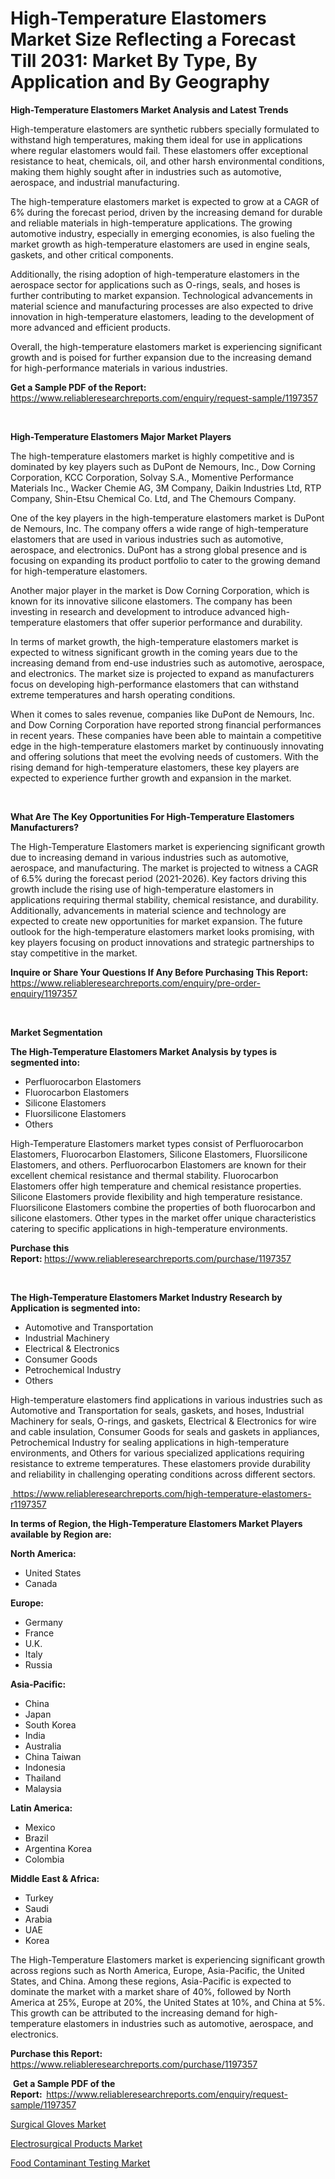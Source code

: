 <p><h1>High-Temperature Elastomers Market Size Reflecting a Forecast Till 2031: Market By Type, By Application and By Geography</h1></p><p><strong>High-Temperature Elastomers Market Analysis and Latest Trends</strong></p>
<p><p>High-temperature elastomers are synthetic rubbers specially formulated to withstand high temperatures, making them ideal for use in applications where regular elastomers would fail. These elastomers offer exceptional resistance to heat, chemicals, oil, and other harsh environmental conditions, making them highly sought after in industries such as automotive, aerospace, and industrial manufacturing.</p><p>The high-temperature elastomers market is expected to grow at a CAGR of 6% during the forecast period, driven by the increasing demand for durable and reliable materials in high-temperature applications. The growing automotive industry, especially in emerging economies, is also fueling the market growth as high-temperature elastomers are used in engine seals, gaskets, and other critical components.</p><p>Additionally, the rising adoption of high-temperature elastomers in the aerospace sector for applications such as O-rings, seals, and hoses is further contributing to market expansion. Technological advancements in material science and manufacturing processes are also expected to drive innovation in high-temperature elastomers, leading to the development of more advanced and efficient products.</p><p>Overall, the high-temperature elastomers market is experiencing significant growth and is poised for further expansion due to the increasing demand for high-performance materials in various industries.</p></p>
<p><strong>Get a Sample PDF of the Report:&nbsp;</strong> <a href="https://www.reliableresearchreports.com/enquiry/request-sample/1197357">https://www.reliableresearchreports.com/enquiry/request-sample/1197357</a></p>
<p>&nbsp;</p>
<p><strong>High-Temperature Elastomers Major Market Players</strong></p>
<p><p>The high-temperature elastomers market is highly competitive and is dominated by key players such as DuPont de Nemours, Inc., Dow Corning Corporation, KCC Corporation, Solvay S.A., Momentive Performance Materials Inc., Wacker Chemie AG, 3M Company, Daikin Industries Ltd, RTP Company, Shin-Etsu Chemical Co. Ltd, and The Chemours Company.</p><p>One of the key players in the high-temperature elastomers market is DuPont de Nemours, Inc. The company offers a wide range of high-temperature elastomers that are used in various industries such as automotive, aerospace, and electronics. DuPont has a strong global presence and is focusing on expanding its product portfolio to cater to the growing demand for high-temperature elastomers.</p><p>Another major player in the market is Dow Corning Corporation, which is known for its innovative silicone elastomers. The company has been investing in research and development to introduce advanced high-temperature elastomers that offer superior performance and durability.</p><p>In terms of market growth, the high-temperature elastomers market is expected to witness significant growth in the coming years due to the increasing demand from end-use industries such as automotive, aerospace, and electronics. The market size is projected to expand as manufacturers focus on developing high-performance elastomers that can withstand extreme temperatures and harsh operating conditions.</p><p>When it comes to sales revenue, companies like DuPont de Nemours, Inc. and Dow Corning Corporation have reported strong financial performances in recent years. These companies have been able to maintain a competitive edge in the high-temperature elastomers market by continuously innovating and offering solutions that meet the evolving needs of customers. With the rising demand for high-temperature elastomers, these key players are expected to experience further growth and expansion in the market.</p></p>
<p>&nbsp;</p>
<p><strong>What Are The Key Opportunities For High-Temperature Elastomers Manufacturers?</strong></p>
<p><p>The High-Temperature Elastomers market is experiencing significant growth due to increasing demand in various industries such as automotive, aerospace, and manufacturing. The market is projected to witness a CAGR of 6.5% during the forecast period (2021-2026). Key factors driving this growth include the rising use of high-temperature elastomers in applications requiring thermal stability, chemical resistance, and durability. Additionally, advancements in material science and technology are expected to create new opportunities for market expansion. The future outlook for the high-temperature elastomers market looks promising, with key players focusing on product innovations and strategic partnerships to stay competitive in the market.</p></p>
<p><strong>Inquire or Share Your Questions If Any Before Purchasing This Report:</strong> <a href="https://www.reliableresearchreports.com/enquiry/pre-order-enquiry/1197357">https://www.reliableresearchreports.com/enquiry/pre-order-enquiry/1197357</a></p>
<p>&nbsp;</p>
<p><strong>Market Segmentation</strong></p>
<p><strong>The High-Temperature Elastomers Market Analysis by types is segmented into:</strong></p>
<p><ul><li>Perfluorocarbon Elastomers</li><li>Fluorocarbon Elastomers</li><li>Silicone Elastomers</li><li>Fluorsilicone Elastomers</li><li>Others</li></ul></p>
<p><p>High-Temperature Elastomers market types consist of Perfluorocarbon Elastomers, Fluorocarbon Elastomers, Silicone Elastomers, Fluorsilicone Elastomers, and others. Perfluorocarbon Elastomers are known for their excellent chemical resistance and thermal stability. Fluorocarbon Elastomers offer high temperature and chemical resistance properties. Silicone Elastomers provide flexibility and high temperature resistance. Fluorsilicone Elastomers combine the properties of both fluorocarbon and silicone elastomers. Other types in the market offer unique characteristics catering to specific applications in high-temperature environments.</p></p>
<p><strong>Purchase this Report:&nbsp;</strong><a href="https://www.reliableresearchreports.com/purchase/1197357">https://www.reliableresearchreports.com/purchase/1197357</a></p>
<p>&nbsp;</p>
<p><strong>The High-Temperature Elastomers Market Industry Research by Application is segmented into:</strong></p>
<p><ul><li>Automotive and Transportation</li><li>Industrial Machinery</li><li>Electrical & Electronics</li><li>Consumer Goods</li><li>Petrochemical Industry</li><li>Others</li></ul></p>
<p><p>High-temperature elastomers find applications in various industries such as Automotive and Transportation for seals, gaskets, and hoses, Industrial Machinery for seals, O-rings, and gaskets, Electrical & Electronics for wire and cable insulation, Consumer Goods for seals and gaskets in appliances, Petrochemical Industry for sealing applications in high-temperature environments, and Others for various specialized applications requiring resistance to extreme temperatures. These elastomers provide durability and reliability in challenging operating conditions across different sectors.</p></p>
<p><a href="https://www.reliableresearchreports.com/high-temperature-elastomers-r1197357">&nbsp;https://www.reliableresearchreports.com/high-temperature-elastomers-r1197357</a></p>
<p><strong>In terms of Region, the High-Temperature Elastomers Market Players available by Region are:</strong></p>
<p>
    <p> <strong> North America: </strong>
        <ul>
            <li>United States</li>
            <li>Canada</li>
        </ul>
        </p> 
    <p> <strong> Europe: </strong>
        <ul>
            <li>Germany</li>
            <li>France</li>
            <li>U.K.</li>
            <li>Italy</li>
            <li>Russia</li>
        </ul>
        </p> 
    <p> <strong> Asia-Pacific: </strong>
        <ul>
            <li>China</li>
            <li>Japan</li>
            <li>South Korea</li>
            <li>India</li>
            <li>Australia</li>
            <li>China Taiwan</li>
            <li>Indonesia</li>
            <li>Thailand</li>
            <li>Malaysia</li>
        </ul>
        </p> 
    <p> <strong> Latin America: </strong>
        <ul>
            <li>Mexico</li>
            <li>Brazil</li>
            <li>Argentina Korea</li>
            <li>Colombia</li>
        </ul>
        </p> 
    <p> <strong> Middle East & Africa: </strong>
        <ul>
            <li>Turkey</li>
            <li>Saudi</li>
            <li>Arabia</li>
            <li>UAE</li>
            <li>Korea</li>
        </ul>
    </p>
    </p>
<p><p>The High-Temperature Elastomers market is experiencing significant growth across regions such as North America, Europe, Asia-Pacific, the United States, and China. Among these regions, Asia-Pacific is expected to dominate the market with a market share of 40%, followed by North America at 25%, Europe at 20%, the United States at 10%, and China at 5%. This growth can be attributed to the increasing demand for high-temperature elastomers in industries such as automotive, aerospace, and electronics.</p></p>
<p><strong>Purchase this Report: </strong><a href="https://www.reliableresearchreports.com/purchase/1197357">https://www.reliableresearchreports.com/purchase/1197357</a></p>
<p>&nbsp;<strong>Get a Sample PDF of the Report:&nbsp;&nbsp;</strong><a href="https://www.reliableresearchreports.com/enquiry/request-sample/1197357">https://www.reliableresearchreports.com/enquiry/request-sample/1197357</a></p>
<p><strong></strong></p>
<p><p><a href="https://view.publitas.com/reportprime-1/surgical-gloves-market-investigation-industry-evolution-and-forecast-till-2031/">Surgical Gloves Market</a></p><p><a href="https://view.publitas.com/reportprime-1/global-electrosurgical-products-market-sector-types-applications-market-player-strategies-regional-growth-insights-and-future-projections-2024-2031/">Electrosurgical Products Market</a></p><p><a href="https://github.com/YashRP12/Market-Research-Report-List-5/blob/main/food-contaminant-testing-market.md">Food Contaminant Testing Market</a></p></p>